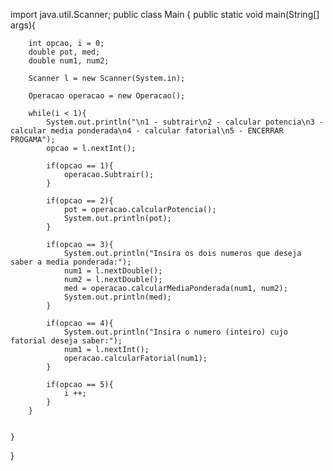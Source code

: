 import java.util.Scanner;
public class Main
{
    public static void main(String[] args){
        
        int opcao, i = 0;
        double pot, med;
        double num1, num2;
        
        Scanner l = new Scanner(System.in);
        
        Operacao operacao = new Operacao();
        
        while(i < 1){
            System.out.println("\n1 - subtrair\n2 - calcular potencia\n3 - calcular media ponderada\n4 - calcular fatorial\n5 - ENCERRAR PROGAMA");
            opcao = l.nextInt();
        
            if(opcao == 1){
                operacao.Subtrair();
            }
            
            if(opcao == 2){
                pot = operacao.calcularPotencia();
                System.out.println(pot);
            }
            
            if(opcao == 3){
                System.out.println("Insira os dois numeros que deseja saber a media ponderada:");
                num1 = l.nextDouble();
                num2 = l.nextDouble();
                med = operacao.calcularMediaPonderada(num1, num2);
                System.out.println(med);
            }
            
            if(opcao == 4){
                System.out.println("Insira o numero (inteiro) cujo fatorial deseja saber:");
                num1 = l.nextInt();
                operacao.calcularFatorial(num1);
            }
            
            if(opcao == 5){
                i ++;
            }
        }
        
        
    }
}
